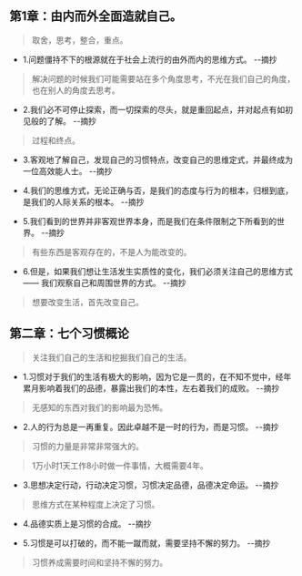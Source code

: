 ## 第1章：由内而外全面造就自己。

>取舍，思考，整合，重点。

- 1.问题僵持不下的根源就在于社会上流行的由外而内的思维方式。 --摘抄

>解决问题的时候我们可能需要站在多个角度思考，不光在我们自己的角度，也在别人的角度去思考。

- 2.我们必不可停止探索，而一切探索的尽头，就是重回起点，并对起点有如初见般的了解。 --摘抄

>过程和终点。

- 3.客观地了解自己，发现自己的习惯特点，改变自己的思维定式，并最终成为一位高效能人士。 --摘抄

- 4.我们的思维方式，无论正确与否，是我们的态度与行为的根本，归根到底，是我们的人际关系的根本。 --摘抄

- 5.我们看到的世界并非客观世界本身，而是我们在条件限制之下所看到的世界。 --摘抄

>有些东西是客观存在的，不是人为能改变的。

- 6.但是，如果我们想让生活发生实质性的变化，我们必须关注自己的思维方式 —— 我们观察自己和周围世界的方式。 --摘抄

>想要改变生活，首先改变自己。

## 第二章：七个习惯概论

>关注我们自己的生活和挖掘我们自己的生活。

- 1.习惯对于我们的生活有极大的影响，因为它是一贯的，在不知不觉中，经年累月影响着我们的品德，暴露出我们的本性，左右着我们的成败。 --摘抄

>无感知的东西对我们的影响最为恐怖。

- 2.人的行为总是一再重复。因此卓越不是一时的行为，而是习惯。 --摘抄

>习惯的力量是非常非常强大的。

>1万小时1天工作8小时做一件事情，大概需要4年。

- 3.思想决定行动，行动决定习惯，习惯决定品德，品德决定命运。 --摘抄

>思维方式在某种程度上决定了习惯。

- 4.品德实质上是习惯的合成。 --摘抄

- 5.习惯是可以打破的，而不能一蹴而就，需要坚持不懈的努力。 --摘抄

>习惯养成需要时间和坚持不懈的努力。
